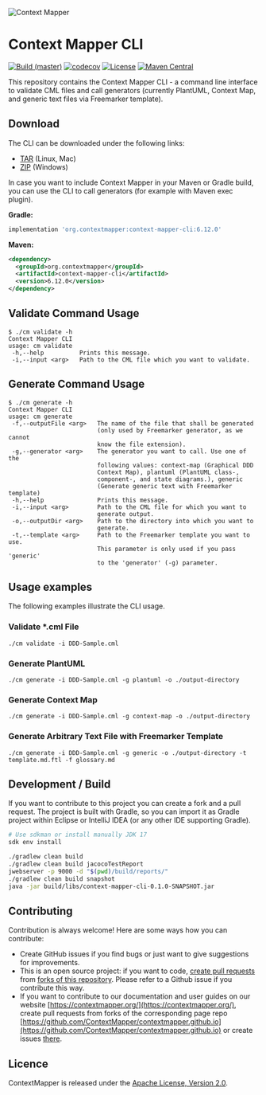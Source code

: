 ![Context Mapper](https://raw.githubusercontent.com/wiki/ContextMapper/context-mapper-dsl/logo/cm-logo-github-small.png)
# Context Mapper CLI
[![Build (master)](https://github.com/ContextMapper/context-mapper-cli/actions/workflows/build_master.yml/badge.svg)](https://github.com/ContextMapper/context-mapper-cli/actions) [![codecov](https://codecov.io/gh/ContextMapper/context-mapper-cli/branch/master/graph/badge.svg?token=OMqxkddZOJ)](https://codecov.io/gh/ContextMapper/context-mapper-cli) [![License](https://img.shields.io/badge/License-Apache%202.0-blue.svg)](https://opensource.org/licenses/Apache-2.0) [![Maven Central](https://img.shields.io/maven-central/v/org.contextmapper/context-mapper-cli.svg?label=Maven%20Central)](https://search.maven.org/search?q=g:%22org.contextmapper%22%20AND%20a:%22context-mapper-cli%22)

This repository contains the Context Mapper CLI - a command line interface to validate CML files and call generators
(currently PlantUML, Context Map, and generic text files via Freemarker template).

## Download
The CLI can be downloaded under the following links:
 * [TAR](https://repo1.maven.org/maven2/org/contextmapper/context-mapper-cli/6.12.0/context-mapper-cli-6.12.0.tar) (Linux, Mac)
 * [ZIP](https://repo1.maven.org/maven2/org/contextmapper/context-mapper-cli/6.12.0/context-mapper-cli-6.12.0.zip) (Windows)

In case you want to include Context Mapper in your Maven or Gradle build, you can use the CLI to call generators (for example with Maven exec plugin).

**Gradle:**
```gradle
implementation 'org.contextmapper:context-mapper-cli:6.12.0'
```

**Maven:**
```xml
<dependency>
  <groupId>org.contextmapper</groupId>
  <artifactId>context-mapper-cli</artifactId>
  <version>6.12.0</version>
</dependency>
```

## Validate Command Usage
```shell
$ ./cm validate -h
Context Mapper CLI
usage: cm validate
 -h,--help          Prints this message.
 -i,--input <arg>   Path to the CML file which you want to validate.
```

## Generate Command Usage
```shell
$ ./cm generate -h
Context Mapper CLI
usage: cm generate
 -f,--outputFile <arg>   The name of the file that shall be generated
                         (only used by Freemarker generator, as we cannot
                         know the file extension).
 -g,--generator <arg>    The generator you want to call. Use one of the
                         following values: context-map (Graphical DDD
                         Context Map), plantuml (PlantUML class-,
                         component-, and state diagrams.), generic
                         (Generate generic text with Freemarker template)
 -h,--help               Prints this message.
 -i,--input <arg>        Path to the CML file for which you want to
                         generate output.
 -o,--outputDir <arg>    Path to the directory into which you want to
                         generate.
 -t,--template <arg>     Path to the Freemarker template you want to use.
                         This parameter is only used if you pass 'generic'
                         to the 'generator' (-g) parameter.
```

## Usage examples
The following examples illustrate the CLI usage.

### Validate *.cml File

```shell
./cm validate -i DDD-Sample.cml
```

### Generate PlantUML

```shell
./cm generate -i DDD-Sample.cml -g plantuml -o ./output-directory
```

### Generate Context Map

```shell
./cm generate -i DDD-Sample.cml -g context-map -o ./output-directory
```

### Generate Arbitrary Text File with Freemarker Template

```shell
./cm generate -i DDD-Sample.cml -g generic -o ./output-directory -t template.md.ftl -f glossary.md
```

## Development / Build
If you want to contribute to this project you can create a fork and a pull request. The project is built with Gradle, so you can import it as Gradle project within Eclipse or IntelliJ IDEA (or any other IDE supporting Gradle).

```bash
# Use sdkman or install manually JDK 17
sdk env install

./gradlew clean build
./gradlew clean build jacocoTestReport
jwebserver -p 9000 -d "$(pwd)/build/reports/"
./gradlew clean build snapshot
java -jar build/libs/context-mapper-cli-0.1.0-SNAPSHOT.jar
```

## Contributing
Contribution is always welcome! Here are some ways how you can contribute:
* Create GitHub issues if you find bugs or just want to give suggestions for improvements.
* This is an open source project: if you want to code, [create pull requests](https://help.github.com/articles/creating-a-pull-request/) from [forks of this repository](https://help.github.com/articles/fork-a-repo/). Please refer to a Github issue if you contribute this way.
* If you want to contribute to our documentation and user guides on our website [https://contextmapper.org/](https://contextmapper.org/), create pull requests from forks of the corresponding page repo [https://github.com/ContextMapper/contextmapper.github.io](https://github.com/ContextMapper/contextmapper.github.io) or create issues [there](https://github.com/ContextMapper/contextmapper.github.io/issues).

## Licence
ContextMapper is released under the [Apache License, Version 2.0](http://www.apache.org/licenses/LICENSE-2.0).

